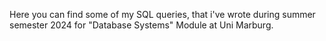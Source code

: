 Here you can find some of my SQL queries, that i've wrote during summer semester 2024 for "Database Systems" Module at Uni Marburg.
